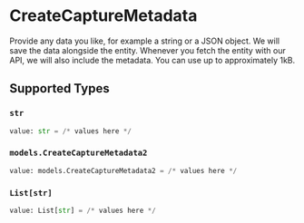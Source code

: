 # CreateCaptureMetadata

Provide any data you like, for example a string or a JSON object. We will save the data alongside the entity. Whenever you fetch the entity with our API, we will also include the metadata. You can use up to approximately 1kB.


## Supported Types

### `str`

```python
value: str = /* values here */
```

### `models.CreateCaptureMetadata2`

```python
value: models.CreateCaptureMetadata2 = /* values here */
```

### `List[str]`

```python
value: List[str] = /* values here */
```

